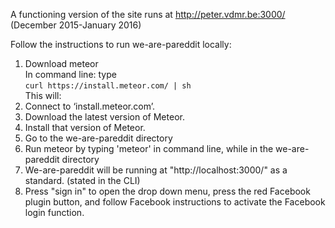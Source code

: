 A functioning version of the site runs at http://peter.vdmr.be:3000/ (December 2015-January 2016)

Follow the instructions to run we-are-pareddit locally:

1. Download meteor  
  In command line: type  
  `curl https://install.meteor.com/ | sh`  
  This will:
  1. Connect to ‘install.meteor.com’.
  2. Download the latest version of Meteor. 
  3. Install that version of Meteor.
2. Go to the we-are-pareddit directory 
3. Run meteor by typing 'meteor' in command line, while in the we-are-pareddit directory
4. We-are-pareddit will be running at "http://localhost:3000/" as a standard. (stated in the CLI)
5. Press "sign in" to open the drop down menu, press the red Facebook plugin button, and follow Facebook instructions to activate the Facebook login function.